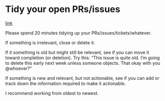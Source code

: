# Tidy your open PRs/issues

[link](https://forum.codequalitychallenge.com/t/day-17-tidy-your-open-prs-issues/817)

Please spend 20 minutes tidying up your PRs/issues/tickets/whatever.

If something is irrelevant, close or delete it.

If it something is old but might still be relevant, see if you can move it toward completion (or deletion). Try this: “This issue is quite old. I’m going to delete this early next week unless someone objects. That okay with you @whoever?”

If something is new and relevant, but not actionable, see if you can add or track down the information required to make it actionable.

I recommend working from oldest to newest.